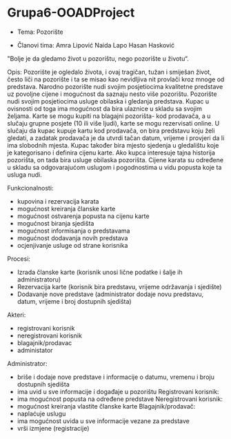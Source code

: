 # Grupa6-OOADProject

- Tema: Pozorište

- Članovi tima: Amra Lipović
              Naida Lapo
              Hasan Hasković

"Bolje je da gledamo život u pozorištu, nego pozorište u životu“.


 Opis: 
Pozorište je ogledalo života, i ovaj tragičan, tužan i smiješan život, često liči na 
pozorište i ta se misao kao nevidljiva nit provlači kroz mnoge od predstava.
Narodno pozorište nudi svojim posjetiocima kvalitetne predstave uz povoljne cijene i 
mogućnost da saznaju nesto više pozorištu. Pozorište nudi svojim posjetiocima usluge obilaska i gledanja predstava. 
Kupac u ovisnosti od toga ima mogućnost da bira ulaznice u skladu sa svojim 
željama. Karte se mogu kupiti na blagajni pozorišta- kod prodavača, a u slučaju 
grupne posjete (10 ili više ljudi), karte se mogu rezervisati online.
U slučaju da kupac kupuje kartu kod prodavača, on bira predstavu koju želi gledati, a 
zadatak prodavača je da utvrdi tačan datum, vrijeme i provjeri da li ima slobodnih 
mjesta. Kupac također bira mjesto sjedenja u gledalištu koje je kategorisano i 
definira cijenu karte. 
Ako kupca interesuje tajna historija pozorišta, on tada bira usluge obilaska pozorišta.
Cijene karata su određene u skladu sa odgovarajućom uslugom i pogodnostima u 
vidu popusta koje ta usluga nudi.

Funkcionalnosti: 
- kupovina i rezervacija karata
- mogućnost kreiranja članske karte
- mogućnost ostvarenja popusta na cijenu karte
- mogućnost biranja sjedišta 
- mogućnost informisanja o predstavama
- mogućnost dodavanja novih predstava 
- ocjenjivanje usluge od strane korisnika

Procesi: 
- Izrada članske karte
(korisnik unosi lične podatke i šalje ih administratoru)
- Rezervacija karte 
(korisnik bira predstavu, vrijeme održavanja i sjedište)
- Dodavanje nove predstave
(administrator dodaje novu predstavu, datum, vrijeme i broj dostupnih sjedišta) 

Akteri: 
- registrovani korisnik
- neregistrovani korisnik
- blagajnik/prodavac
- administator

Administrator:
- briše i dodaje nove predstave i informacije o datumu, vremenu i broju dostupnih 
sjedišta
- ima uvid u sve informacije i događaje u pozorištu
Registrovani korisnik:
- ima mogućnost popusta na određene predstave
Neregistrovani korisnik: 
- mogućnost kreiranja vlastite članske karte 
Blagajnik/prodavač: 
- naplaćuje uslugu
- ima mogućnost uvida u sve informacije vezane za predstave
- vrši izmjene (registracije)
